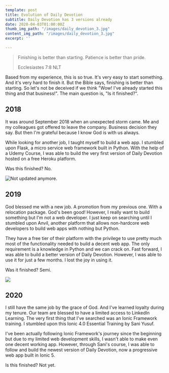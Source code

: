 ```yaml
---
template: post
title: Evolution of Daily Devotion
subtitle: Daily Devotion has 3 versions already
date: 2020-04-03T01:00:00Z
thumb_img_path: "/images/daily_devotion_3.jpg"
content_img_path: "/images/daily_devotion_3.jpg"
excerpt: ''

---
```

> Finishing is better than starting. Patience is better than pride.
>
> Ecclesiastes 7:8 NLT

Based from my experience, this is so true. It's very easy to start something. And it's very hard to finish it. But the Bible says, finishing is better than starting. So let's not be deceived if we think "Wow! I've already started this thing and that business!". The main question is, "Is it finished?".

## 2018

It was around September 2018 when an unexpected storm came. Me and my colleagues got offered to leave the company. Business decision they say. But then I'm grateful because I know God is with us always.

While looking for another job, I taught myself to build a web app. I stumbled upon Flask, a micro service web framework built in Python. With the help of a Udemy Course, I was able to build the very first version of Daily Devotion hosted on a free Heroku platform.

Was this finished? No.

![Not updated anymore.](/images/daily-devotion-v0.png "Daily Devotion")

## 2019

God blessed me with a new job. A promotion from my previous one. With a relocation package. God's been good! However, I really want to build something but I'm not a web developer. I just keep on searching until I stumbled upon Anvil, another platform that allows non-hardcore web developers to build web apps with nothing but Python.

They have a free tier of their platform with the privilege to use pretty much most of the functionality needed to build a decent web app. The only requirement is a knowledge in Python and we can crack on. Fast forward, I was able to build a better version of Daily Devotion. However, I was able to use it for just a few months. I lost the joy in using it.

Was it finished? Semi.

![](/images/2020-03-24_2101.png)

## 2020

I still have the same job by the grace of God. And I've learned loyalty during my tenure. Our team are blessed to have a limited access to LinkedIn Learning. The very first thing that I've searched was an Ionic Framework training. I stumbled upon this Ionic 4.0 Essential Training by Sani Yusuf.

I've been actually following Ionic Framework's journey since the beginning but due to my limited web development skills, I wasn't able to make even one decent working app. However, through Sani's course, I was able to follow and build the newest version of Daily Devotion, now a progressive web app built in Ionic 5.

Is this finished? Not yet.